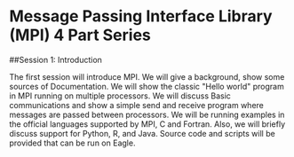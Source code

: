 # Message Passing Interface Library (MPI) 4 Part Series

##Session 1: Introduction

The first session will introduce MPI. We will give a background, show some sources of Documentation. We will show the classic "Hello world" program in MPI running on multiple processors. We will discuss Basic communications and show a simple send and receive program where messages are passed between processors. We will be running examples in the official languages supported by MPI, C and Fortran. Also, we will briefly discuss support for Python, R, and Java.  Source code and scripts will be provided that can be run on Eagle.
